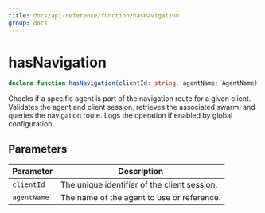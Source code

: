 ```yaml
---
title: docs/api-reference/function/hasNavigation
group: docs
---
```


# hasNavigation

```ts
declare function hasNavigation(clientId: string, agentName: AgentName): Promise<boolean>;
```

Checks if a specific agent is part of the navigation route for a given client.
Validates the agent and client session, retrieves the associated swarm, and queries the navigation route.
Logs the operation if enabled by global configuration.

## Parameters

| Parameter | Description |
|-----------|-------------|
| `clientId` | The unique identifier of the client session. |
| `agentName` | The name of the agent to use or reference. |
